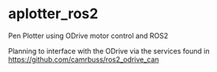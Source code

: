 # aplotter_ros2
Pen Plotter using ODrive motor control and ROS2

Planning to interface with the ODrive via the services found in https://github.com/camrbuss/ros2_odrive_can
